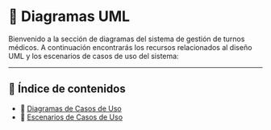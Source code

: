 # 📌 Diagramas UML

Bienvenido a la sección de diagramas del sistema de gestión de turnos médicos. A continuación encontrarás los recursos relacionados al diseño UML y los escenarios de casos de uso del sistema:

---

## 🔷 Índice de contenidos

- 📄 [Diagramas de Casos de Uso](Diagramas_de_Casos_de_Uso.md)
- 📝 [Escenarios de Casos de Uso](escenarios_de_casos_de_uso.md)

